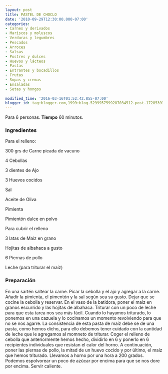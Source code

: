 ```yaml
---
layout: post
title: PASTEL DE CHOCLO
date: '2010-09-29T12:30:00.000-07:00'
categories:
- Carnes y derivados
- Mariscos y moluscos
- Verduras y legumbres
- Pescados
- Arroces
- Salsas
- Postres y dulces
- Huevos y lácteos
- Pastas
- Entrantes y bocadillos
- Frutas
- Sopas y cremas
- Ensaladas
- Setas y hongos
 
modified_time: '2016-03-16T01:52:42.855-07:00'
blogger_id: tag:blogger.com,1999:blog-5299957599287034512.post-1728539393569809494
---
```


Para 6 personas.
<b>Tiempo</b> 60 minutos.

<h3>Ingredientes</h3>

Para el relleno:

300 grs de Carne picada de vacuno

4 Cebollas

3 dientes de Ajo

3 Huevos cocidos

Sal

Aceite de Oliva

Pimienta

Pimientón dulce en polvo

Para cubrir el relleno

3 latas de Maíz en grano

Hojitas de albahaca a gusto

6 Piernas de pollo

Leche (para triturar el maíz)

<h3>Preparación</h3>

En una sartén saltear la carne. Picar la cebolla y el ajo y agregar a la carne. Añadir la pimienta, el pimentón y la sal según sea su gusto. Dejar que se cocine la cebolla y reservar. En el vaso de la batidora, poner el maiz en granos escurrido y las hojitas de albahaca. Triturar con un poco de leche para que esta tarea nos sea más fácil. Cuando lo hayamos triturado, lo ponemos en una cazuela y lo cocinamos un momento revolviendo para que no se nos agarre. La consistencia de esta pasta de maíz debe se de una pasta, como hemos dicho, para ello debemos tener cuidado con la cantidad de leche que le agregamos al momneto de triturar. Coger el relleno de cebolla que anteriormente hemos hecho, dividirlo en 6 y ponerlo en 6 recipientes individuales que resistan el calor del horno. A continuación, poner las piernas de pollo, la mitad de un huevo cocido y por último, el maíz que hemos triturado. Llevamos a horno por una hora a 200 grados. Podemos espolvorear un poco de azúcar por encima para que se nos dore por encima. Servir caliente.

